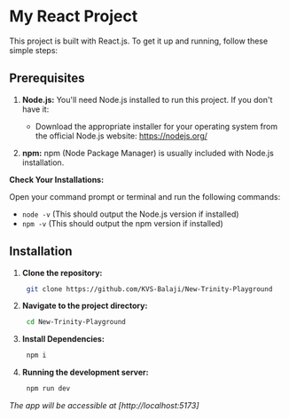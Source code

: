 # My React Project

This project is built with React.js. To get it up and running, follow these simple steps:

## Prerequisites

1. **Node.js:** You'll need Node.js installed to run this project. If you don't have it:

   - Download the appropriate installer for your operating system from the official Node.js website: https://nodejs.org/

2. **npm:** npm (Node Package Manager) is usually included with Node.js installation.

**Check Your Installations:**

Open your command prompt or terminal and run the following commands:

- `node -v` (This should output the Node.js version if installed)
- `npm -v` (This should output the npm version if installed)

## Installation

1. **Clone the repository:**

   ```bash
    git clone https://github.com/KVS-Balaji/New-Trinity-Playground
   ```

2. **Navigate to the project directory:**

   ```bash
    cd New-Trinity-Playground
   ```

3. **Install Dependencies:**

   ```bash
    npm i
   ```

4. **Running the development server:**
   ```bash
    npm run dev
   ```

*The app will be accessible at [http://localhost:5173]*